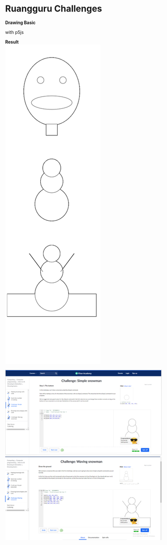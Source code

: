 # Ruangguru Challenges

**Drawing Basic** 
<p>with p5js</p>


**Result** \
![Hasil](result.png)

![Challenge simple snowman](Challenge-simple-snowman.png)
![Challenge waving snowman](Challenge-waving-snowman.png)
